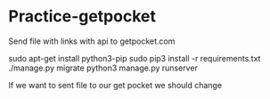 # Practice-getpocket
Send file with links with api to getpocket.com

sudo apt-get install python3-pip
sudo pip3 install -r requirements.txt
./manage.py migrate
python3 manage.py runserver

If we want to sent file to our get pocket we should change 
